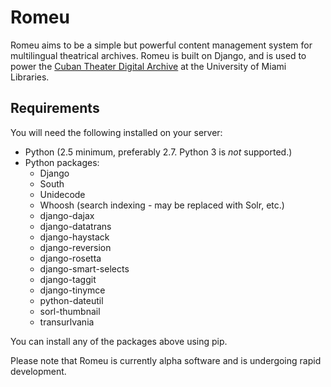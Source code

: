 Romeu
=====

Romeu aims to be a simple but powerful content management system for multilingual theatrical archives.
Romeu is built on Django, and is used to power the [Cuban Theater Digital Archive][] at the
University of Miami Libraries.

Requirements
------------

You will need the following installed on your server:

- Python (2.5 minimum, preferably 2.7. Python 3 is *not* supported.)
- Python packages:
  - Django
  - South
  - Unidecode
  - Whoosh (search indexing - may be replaced with Solr, etc.)
  - django-dajax
  - django-datatrans
  - django-haystack
  - django-reversion
  - django-rosetta
  - django-smart-selects
  - django-taggit
  - django-tinymce
  - python-dateutil
  - sorl-thumbnail
  - transurlvania

You can install any of the packages above using pip.

Please note that Romeu is currently alpha software and is undergoing rapid development.

[Cuban Theater Digital Archive]: http://cubantheater.org
